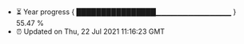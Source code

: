 - ⏳ Year progress { ████████████████▁▁▁▁▁▁▁▁▁▁▁▁▁▁ } 55.47 %
- ⏰ Updated on Thu, 22 Jul 2021 11:16:23 GMT

